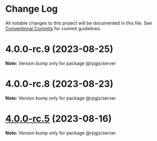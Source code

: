 # Change Log

All notable changes to this project will be documented in this file.
See [Conventional Commits](https://conventionalcommits.org) for commit guidelines.

# 4.0.0-rc.9 (2023-08-25)

**Note:** Version bump only for package @rpgjs/server





# 4.0.0-rc.8 (2023-08-23)

**Note:** Version bump only for package @rpgjs/server





# [4.0.0-rc.5](https://github.com/RSamaium/RPG-JS/compare/v4.0.0-rc.4...v4.0.0-rc.5) (2023-08-16)

**Note:** Version bump only for package @rpgjs/server
